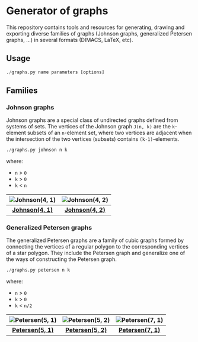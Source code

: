 # Generator of graphs

This repository contains tools and resources for generating, drawing and exporting diverse families of graphs (Johnson graphs, generalized Petersen graphs, ...) in several formats (DIMACS, LaTeX, etc).

## Usage

```python
./graphs.py name parameters [options]
```

## Families

### Johnson graphs

Johnson graphs are a special class of undirected graphs defined from systems of sets. The vertices of the Johnson graph `J(n, k)` are the `k`-element subsets of an `n`-element set, where two vertices are adjacent when the intersection of the two vertices (subsets) contains `(k-1)`-elements.

```python
./graphs.py johnson n k
```
where:
* `n` > `0`
* `k` > `0`
* `k` < `n`

![Johnson(4, 1)](https://raw.githubusercontent.com/jariazavalverde/graphs/master/images/johnson-4-1.png "Johnson(4, 1)") |![Johnson(4, 2)](https://raw.githubusercontent.com/jariazavalverde/graphs/master/images/johnson-4-2.png "Johnson(4, 2)")
:---: | :---:
[**Johnson(4, 1)**](https://github.com/jariazavalverde/graphs/blob/master/tex/johnson-4-1.tex) | [**Johnson(4, 2)**](https://github.com/jariazavalverde/graphs/blob/master/tex/johnson-4-2.tex)

### Generalized Petersen graphs

The generalized Petersen graphs are a family of cubic graphs formed by connecting the vertices of a regular polygon to the corresponding vertices of a star polygon. They include the Petersen graph and generalize one of the ways of constructing the Petersen graph.

```python
./graphs.py petersen n k
```
where:
* `n` > `0`
* `k` > `0`
* `k` < `n/2`

![Petersen(5, 1)](https://raw.githubusercontent.com/jariazavalverde/graphs/master/images/petersen-5-1.png "Petersen(5, 1)") | ![Petersen(5, 2)](https://raw.githubusercontent.com/jariazavalverde/graphs/master/images/petersen-5-2.png "Petersen(5, 2)") | ![Petersen(7, 1)](https://raw.githubusercontent.com/jariazavalverde/graphs/master/images/petersen-7-1.png "Petersen(7, 1)")
:---: | :---: | :---:
[**Petersen(5, 1)**](https://github.com/jariazavalverde/graphs/blob/master/tex/petersen.tex) | [**Petersen(5, 2)**](https://github.com/jariazavalverde/graphs/blob/master/tex/petersen.tex) | [**Petersen(7, 1)**](https://github.com/jariazavalverde/graphs/blob/master/tex/petersen.tex)